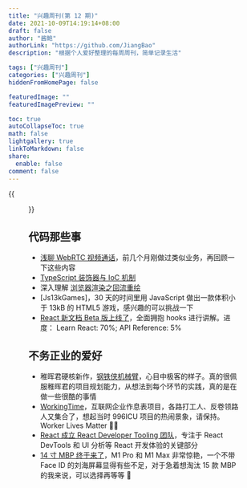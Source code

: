 ```yaml
---
title: "兴趣周刊(第 12 期)"
date: 2021-10-09T14:19:14+08:00
draft: false
author: "酱鲍"
authorLink: "https://github.com/JiangBao"
description: "根据个人爱好整理的每周周刊，简单记录生活"

tags: ["兴趣周刊"]
categories: ["兴趣周刊"]
hiddenFromHomePage: false

featuredImage: ""
featuredImagePreview: ""

toc: true
autoCollapseToc: true
math: false
lightgallery: true
linkToMarkdown: false
share:
  enable: false
comment: false
---
```


<!--more-->
{{<figure src="https://jiangbao-1258001083.cos.ap-shanghai.myqcloud.com/1024_proudtobedevelopers.jpeg" title="1024 PROUD TO BE DEVELOPERS">}}


## 代码那些事
* [浅聊 WebRTC 视频通话](https://mp.weixin.qq.com/s/hZt1kX8qLuhz7KxxpPjXjw)，前几个月刚做过类似业务，再回顾一下这些内容
* [TypeScript 装饰器与 IoC 机制](https://mp.weixin.qq.com/s?__biz=MzI5NjM5NDQxMg==&mid=2247494309&idx=1&sn=dc1f0555577dc43071611089e50133bf&scene=21#wechat_redirect)
* 深入理解 [浏览器渲染之回流重绘](https://mp.weixin.qq.com/s?__biz=MzI0NTE5NzYyMw==&mid=2247486159&idx=1&sn=103e2e857f14dd851d873ea2d5978653&scene=21#wechat_redirect)
* [Js13kGames]，30 天的时间里用 JavaScript 做出一款体积小于 13kB 的 HTML5 游戏，感兴趣的可以挑战一下
* [React 新文档 Beta 版上线了](https://beta.reactjs.org/)，全面拥抱 hooks 进行讲解。进度：
Learn React: 70%; API Reference: 5%

## 不务正业的爱好
* 稚晖君硬核新作，[钢铁侠机械臂](https://www.bilibili.com/video/BV12341117rG?spm_id_from=333.999.0.0)，心目中极客的样子。真的很佩服稚晖君的项目规划能力，从想法到每个环节的实践，真的是在做一些很酷的事情
* [WorkingTime](https://github.com/WorkerLivesMatter/WorkingTime)，互联网企业作息表项目，各路打工人、反卷领路人又集合了，想起当时 996ICU 项目的热闹景象，请保持。Worker Lives Matter 👍🏻
* [React 成立 React Developer Tooling 团队](https://twitter.com/reactjs/status/1446571618113839112/)，专注于 React DevTools 和 UI 分析等 React 开发体验的关键部分
* [14 寸 MBP 终于来了](https://www.apple.com.cn/macbook-pro-14-and-16/)，M1 Pro 和 M1 Max 非常惊艳，一个不带 Face ID 的刘海屏幕显得有些不足，对于急着想淘汰 15 款 MBP 的我来说，可以选择再等等 🧐